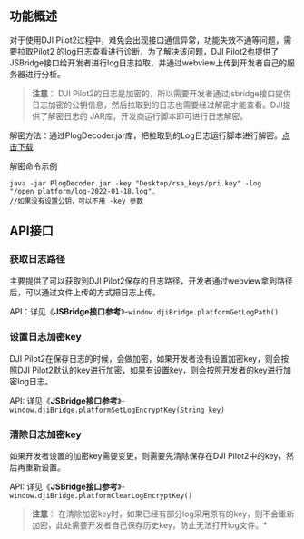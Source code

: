 ## 功能概述

对于使用DJI Pilot2过程中，难免会出现接口通信异常，功能失效不通等问题，需要拉取Pilot2 的log日志查看进行诊断，为了解决该问题，DJI Pilot2也提供了JSBridge接口给开发者进行log日志拉取，并通过webview上传到开发者自己的服务器进行分析。

> **注意**：
> DJI Pilot2的日志是加密的，所以需要开发者通过jsbridge接口提供日志加密的公钥信息，然后拉取到的日志也需要经过解密才能查看。DJI提供了解密日志的 JAR库，开发商运行脚本即可进行日志解密。

解密方法：通过PlogDecoder.jar库，把拉取到的Log日志运行脚本进行解密。<a href="https://terra-1-g.djicdn.com/84f990b0bbd145e6a3930de0c55d3b2b/admin/doc/f79959b0-f801-4cb5-9bee-b85c9320b313.jar" target="_blank">点击下载</a>

解密命令示例

```shell
java -jar PlogDecoder.jar -key "Desktop/rsa_keys/pri.key" -log "/open_platform/log-2022-01-18.log".
//如果没有设置公钥，可以不用 -key 参数
```

## API接口

### 获取日志路径

主要提供了可以获取到DJI Pilot2保存的日志路径，开发者通过webview拿到路径后，可以通过文件上传的方式把日志上传。

API：详见《**JSBridge接口参考**》-`window.djiBridge.platformGetLogPath()`

### 设置日志加密key

DJI Pilot2在保存日志的时候，会做加密，如果开发者没有设置加密key，则会按照DJI Pilot2默认的key进行加密，如果有设置key，则会按照开发者的key进行加密log日志。

API: 详见《**JSBridge接口参考**》-`window.djiBridge.platformSetLogEncryptKey(String key)`

### 清除日志加密key

如果开发者设置的加密key需要变更，则需要先清除保存在DJI Pilot2中的key，然后再重新设置。

API: 详见《**JSBridge接口参考**》-`window.djiBridge.platformClearLogEncryptKey()`

> **注意**：
> 在清除加密key时，如果已经有部分log采用原有的key，则不会重新加密，此处需要开发者自己保存历史key，防止无法打开log文件。*

